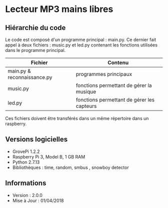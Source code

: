# Lecteur MP3 mains libres

## Hiérarchie du code

Le code est composé d'un programme principal : main.py. Ce dernier fait appel à deux fichiers : music.py et led.py contenant les fonctions utilisées dans le programme principal.

Fichier | Contenu
------------ | -------------
main.py & reconnaissance.py | programmes principaux
music.py | fonctions permettant de gérer la musique
led.py | fonctions permettant de gérer les capteurs

Ces fichiers doivent être transférés dans un même répertoire dans un raspberry.

## Versions logicielles

* GrovePi 1.2.2<addr>
* Raspberry Pi 3, Model B, 1 GB RAM<addr>
* Python 2.7.13<addr>
* Bibliothèques : time, random, smbus<addr> , snowboy detector

## Informations

* Version : 2.0.0
* Mise à Jour : 01/04/2018
